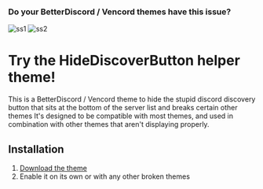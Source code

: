 ### Do your BetterDiscord / Vencord themes have this issue?
![ss1](https://cdn.discordapp.com/attachments/1284359280555724883/1293942629704142909/dV1Tftg.png?ex=6709357b&is=6707e3fb&hm=da613062087f83a3fe828549b8dc12bb347d58b717c3343863b998117a37e3a9&)
![ss2](https://cdn.discordapp.com/attachments/1284359280555724883/1293942834629443604/nu4iGz8.png?ex=670935ac&is=6707e42c&hm=8b9155e32a3e17d97c0780b62349fc5da2189dbcfccfe6b906ad413c4140cc60&)

# Try the HideDiscoverButton helper theme!
This is a BetterDiscord / Vencord theme to hide the stupid discord discovery button that sits at the bottom of the server list and breaks certain other themes
It's designed to be compatible with most themes, and used in combination with other themes that aren't displaying properly.

## Installation 
1. [Download the theme](https://github.com/rondotdll/HideDiscoverButton/raw/refs/heads/main/HideDiscoverButton.theme.css)
2. Enable it on its own or with any other broken themes 
